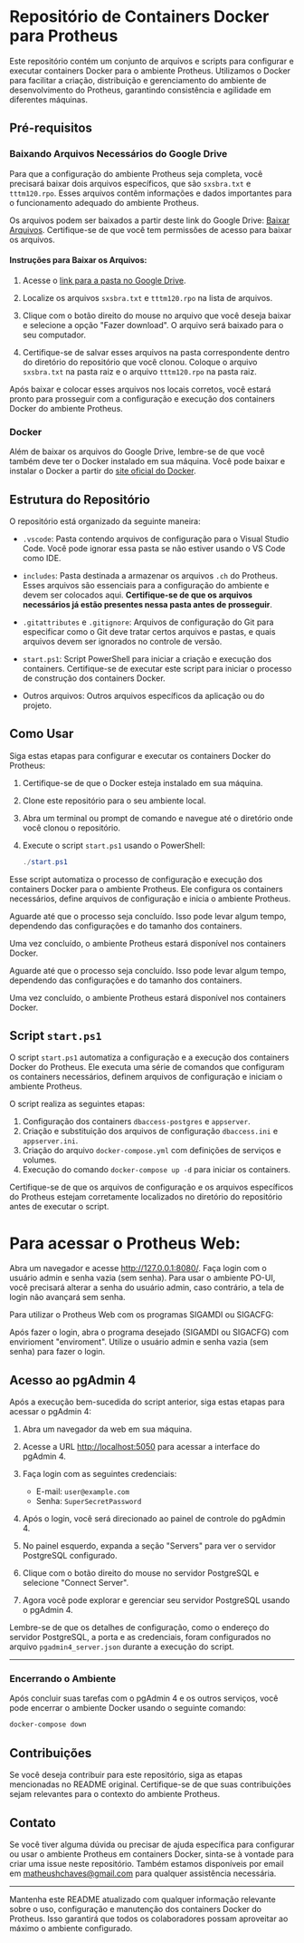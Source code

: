 # Repositório de Containers Docker para Protheus

Este repositório contém um conjunto de arquivos e scripts para configurar e executar containers Docker para o ambiente Protheus. Utilizamos o Docker para facilitar a criação, distribuição e gerenciamento do ambiente de desenvolvimento do Protheus, garantindo consistência e agilidade em diferentes máquinas.

## Pré-requisitos

### Baixando Arquivos Necessários do Google Drive

Para que a configuração do ambiente Protheus seja completa, você precisará baixar dois arquivos específicos, que são `sxsbra.txt` e `tttm120.rpo`. Esses arquivos contêm informações e dados importantes para o funcionamento adequado do ambiente Protheus.

Os arquivos podem ser baixados a partir deste link do Google Drive: [Baixar Arquivos](https://drive.google.com/drive/folders/1Af9_ZCXitiXX55v-8Vw8k-eB95RYh3Op?usp=sharing). Certifique-se de que você tem permissões de acesso para baixar os arquivos.

#### Instruções para Baixar os Arquivos:

1. Acesse o [link para a pasta no Google Drive](https://drive.google.com/drive/folders/1Af9_ZCXitiXX55v-8Vw8k-eB95RYh3Op?usp=sharing).

2. Localize os arquivos `sxsbra.txt` e `tttm120.rpo` na lista de arquivos.

3. Clique com o botão direito do mouse no arquivo que você deseja baixar e selecione a opção "Fazer download". O arquivo será baixado para o seu computador.

4. Certifique-se de salvar esses arquivos na pasta correspondente dentro do diretório do repositório que você clonou. Coloque o arquivo `sxsbra.txt` na pasta raiz e o arquivo `tttm120.rpo` na pasta raiz.

Após baixar e colocar esses arquivos nos locais corretos, você estará pronto para prosseguir com a configuração e execução dos containers Docker do ambiente Protheus.

### Docker

Além de baixar os arquivos do Google Drive, lembre-se de que você também deve ter o Docker instalado em sua máquina. Você pode baixar e instalar o Docker a partir do [site oficial do Docker](https://www.docker.com/get-started).


## Estrutura do Repositório

O repositório está organizado da seguinte maneira:

- `.vscode`: Pasta contendo arquivos de configuração para o Visual Studio Code. Você pode ignorar essa pasta se não estiver usando o VS Code como IDE.

- `includes`: Pasta destinada a armazenar os arquivos `.ch` do Protheus. Esses arquivos são essenciais para a configuração do ambiente e devem ser colocados aqui. **Certifique-se de que os arquivos necessários já estão presentes nessa pasta antes de prosseguir**.

- `.gitattributes` e `.gitignore`: Arquivos de configuração do Git para especificar como o Git deve tratar certos arquivos e pastas, e quais arquivos devem ser ignorados no controle de versão.

- `start.ps1`: Script PowerShell para iniciar a criação e execução dos containers. Certifique-se de executar este script para iniciar o processo de construção dos containers Docker.

- Outros arquivos: Outros arquivos específicos da aplicação ou do projeto.

## Como Usar

Siga estas etapas para configurar e executar os containers Docker do Protheus:

1. Certifique-se de que o Docker esteja instalado em sua máquina.

2. Clone este repositório para o seu ambiente local.

3. Abra um terminal ou prompt de comando e navegue até o diretório onde você clonou o repositório.

4. Execute o script `start.ps1` usando o PowerShell:
   ```powershell
   ./start.ps1

Esse script automatiza o processo de configuração e execução dos containers Docker para o ambiente Protheus. Ele configura os containers necessários, define arquivos de configuração e inicia o ambiente Protheus.

Aguarde até que o processo seja concluído. Isso pode levar algum tempo, dependendo das configurações e do tamanho dos containers.

Uma vez concluído, o ambiente Protheus estará disponível nos containers Docker.

Aguarde até que o processo seja concluído. Isso pode levar algum tempo, dependendo das configurações e do tamanho dos containers.

Uma vez concluído, o ambiente Protheus estará disponível nos containers Docker.


## Script `start.ps1`

O script `start.ps1` automatiza a configuração e a execução dos containers Docker do Protheus. Ele executa uma série de comandos que configuram os containers necessários, definem arquivos de configuração e iniciam o ambiente Protheus.

O script realiza as seguintes etapas:

1. Configuração dos containers `dbaccess-postgres` e `appserver`.
2. Criação e substituição dos arquivos de configuração `dbaccess.ini` e `appserver.ini`.
3. Criação do arquivo `docker-compose.yml` com definições de serviços e volumes.
4. Execução do comando `docker-compose up -d` para iniciar os containers.

Certifique-se de que os arquivos de configuração e os arquivos específicos do Protheus estejam corretamente localizados no diretório do repositório antes de executar o script.
# Para acessar o Protheus Web:

Abra um navegador e acesse http://127.0.0.1:8080/.
Faça login com o usuário admin e senha vazia (sem senha).
Para usar o ambiente PO-UI, você precisará alterar a senha do usuário admin, caso contrário, a tela de login não avançará sem senha.

Para utilizar o Protheus Web com os programas SIGAMDI ou SIGACFG:

Após fazer o login, abra o programa desejado (SIGAMDI ou SIGACFG) com envirioment "enviroment".
Utilize o usuário admin e senha vazia (sem senha) para fazer o login.

## Acesso ao pgAdmin 4

Após a execução bem-sucedida do script anterior, siga estas etapas para acessar o pgAdmin 4:

1. Abra um navegador da web em sua máquina.

2. Acesse a URL [http://localhost:5050](http://localhost:5050) para acessar a interface do pgAdmin 4.

3. Faça login com as seguintes credenciais:
   - E-mail: `user@example.com`
   - Senha: `SuperSecretPassword`

4. Após o login, você será direcionado ao painel de controle do pgAdmin 4.

5. No painel esquerdo, expanda a seção "Servers" para ver o servidor PostgreSQL configurado.

6. Clique com o botão direito do mouse no servidor PostgreSQL e selecione "Connect Server".

7. Agora você pode explorar e gerenciar seu servidor PostgreSQL usando o pgAdmin 4.

Lembre-se de que os detalhes de configuração, como o endereço do servidor PostgreSQL, a porta e as credenciais, foram configurados no arquivo `pgadmin4_server.json` durante a execução do script.

---

### Encerrando o Ambiente

Após concluir suas tarefas com o pgAdmin 4 e os outros serviços, você pode encerrar o ambiente Docker usando o seguinte comando:

```bash
docker-compose down
```

## Contribuições

Se você deseja contribuir para este repositório, siga as etapas mencionadas no README original. Certifique-se de que suas contribuições sejam relevantes para o contexto do ambiente Protheus.

## Contato

Se você tiver alguma dúvida ou precisar de ajuda específica para configurar ou usar o ambiente Protheus em containers Docker, sinta-se à vontade para criar uma issue neste repositório. Também estamos disponíveis por email em matheushchaves@gmail.com para qualquer assistência necessária.

---

Mantenha este README atualizado com qualquer informação relevante sobre o uso, configuração e manutenção dos containers Docker do Protheus. Isso garantirá que todos os colaboradores possam aproveitar ao máximo o ambiente configurado.
